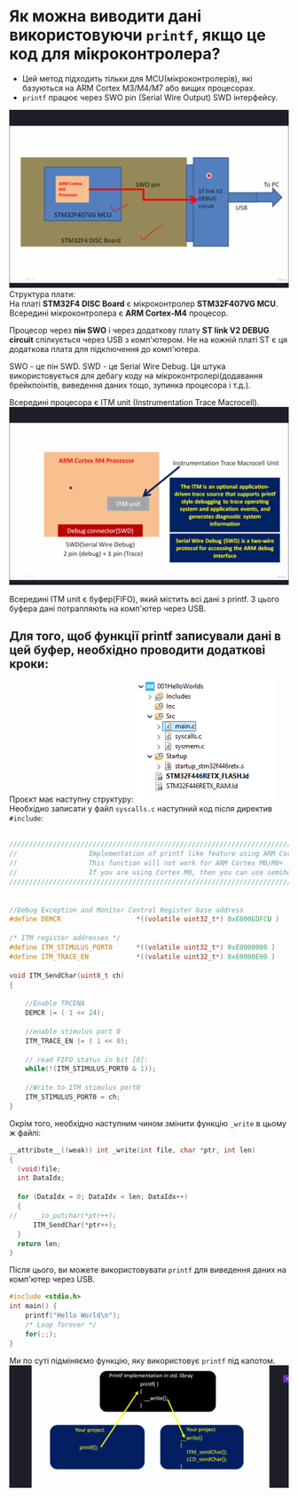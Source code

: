 # Як можна виводити дані використовуючи `printf`, якщо це код для мікроконтролера?
- Цей метод підходить тільки для MCU(мікроконтролерів), які базуються на ARM Cortex M3/M4/M7 або вищих процесорах.  
- `printf` працює через SWO pin (Serial Wire Output) SWD інтерфейсу.

![alt text](www.udemy.com_course_microcontroller-embedded-c-programming_learn_lecture_16546068.png)   
Структура плати:  
На платі **STM32F4 DISC Board** є мікроконтролер **STM32F407VG MCU**. Всередині мікроконтролера є **ARM Cortex-M4** процесор.

Процесор через **пін SWO** і через додаткову плату **ST link V2 DEBUG circuit** спілкується через USB з комп'ютером. Не на кожній платі ST є ця додаткова плата для підключення до комп'ютера.

SWO - це пін SWD. SWD - це Serial Wire Debug. Ця штука використовується для дебагу коду на мікроконтролері(додавання брейкпоінтів, виведення даних тощо, зупинка процесора і т.д.).

Всередині процесора є ITM unit (Instrumentation Trace Macrocell). 
![alt text](<www.udemy.com_course_microcontroller-embedded-c-programming_learn_lecture_16546068 (1).png>)  

Всередині ITM unit є буфер(FIFO), який містить всі дані з printf. З цього буфера дані потрапляють на комп'ютер через USB. 

## Для того, щоб функції printf записували дані в цей буфер, необхідно проводити додаткові кроки:  
Проєкт має наступну структуру:
![alt text](image.png)    
Необхідно записати у файл `syscalls.c` наступний код після директив `#include`:
```c

/////////////////////////////////////////////////////////////////////////////////////////////////////////
//					Implementation of printf like feature using ARM Cortex M3/M4/ ITM functionality
//					This function will not work for ARM Cortex M0/M0+
//					If you are using Cortex M0, then you can use semihosting feature of openOCD
/////////////////////////////////////////////////////////////////////////////////////////////////////////


//Debug Exception and Monitor Control Register base address
#define DEMCR        			*((volatile uint32_t*) 0xE000EDFCU )

/* ITM register addresses */
#define ITM_STIMULUS_PORT0   	*((volatile uint32_t*) 0xE0000000 )
#define ITM_TRACE_EN          	*((volatile uint32_t*) 0xE0000E00 )

void ITM_SendChar(uint8_t ch)
{

	//Enable TRCENA
	DEMCR |= ( 1 << 24);

	//enable stimulus port 0
	ITM_TRACE_EN |= ( 1 << 0);

	// read FIFO status in bit [0]:
	while(!(ITM_STIMULUS_PORT0 & 1));

	//Write to ITM stimulus port0
	ITM_STIMULUS_PORT0 = ch;
}
```

Окрім того, необхідно наступним чином змінити функцію `_write` в цьому ж файлі:
```c
__attribute__((weak)) int _write(int file, char *ptr, int len)
{
  (void)file;
  int DataIdx;

  for (DataIdx = 0; DataIdx < len; DataIdx++)
  {
//    __io_putchar(*ptr++);
	  ITM_SendChar(*ptr++);
  }
  return len;
}
```

Після цього, ви можете використовувати `printf` для виведення даних на комп'ютер через USB.
```c
#include <stdio.h>
int main() {
    printf("Hello World\n");
    /* Loop forever */
	for(;;);
}
```

Ми по суті підміняємо функцію, яку використовує `printf` під капотом.  
![alt text](<www.udemy.com_course_microcontroller-embedded-c-programming_learn_lecture_16546068 (2).png>)